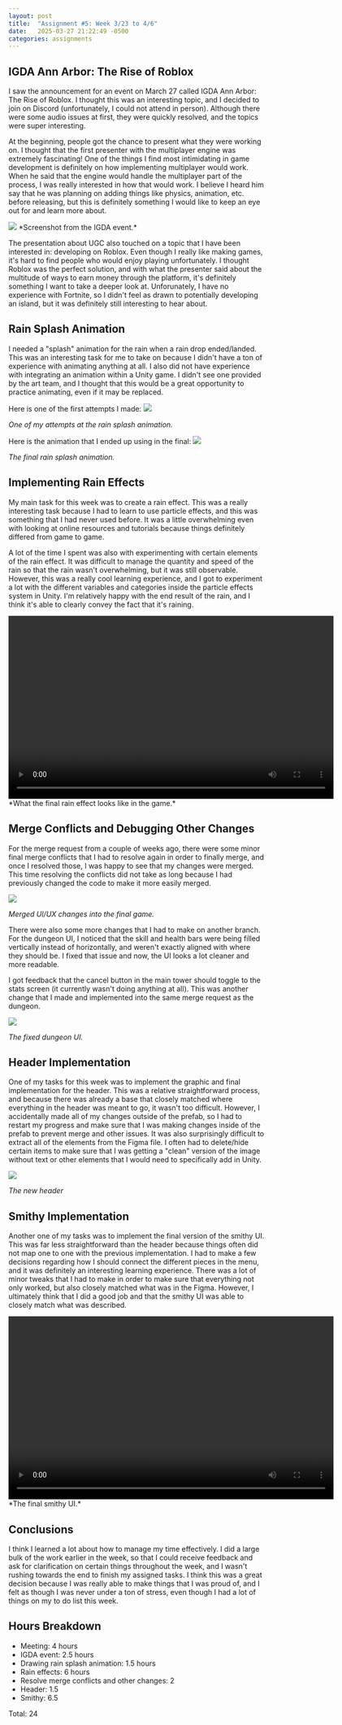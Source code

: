 ```yaml
---
layout: post
title:  "Assignment #5: Week 3/23 to 4/6"
date:   2025-03-27 21:22:49 -0500
categories: assignments
---
```


## IGDA Ann Arbor: The Rise of Roblox
I saw the announcement for an event on March 27 called IGDA Ann Arbor: The Rise of Roblox. I thought this was an interesting topic, and I decided to join on Discord (unfortunately, I could not attend in person). Although there were some audio issues at first, they were quickly resolved, and the topics were super interesting.

At the beginning, people got the chance to present what they were working on. I thought that the first presenter with the multiplayer engine was extremely fascinating! One of the things I find most intimidating in game development is definitely on how implementing multiplayer would work. When he said that the engine would handle the multiplayer part of the process, I was really interested in how that would work. I believe I heard him say that he was planning on adding things like physics, animation, etc. before releasing, but this is definitely something I would like to keep an eye out for and learn more about.

<img src="{{ 'assets/hw5/igda-screenshot.png' | relative_url }}">
*Screenshot from the IGDA event.*

The presentation about UGC also touched on a topic that I have been interested in: developing on Roblox. Even though I really like making games, it's hard to find people who would enjoy playing unfortunately. I thought Roblox was the perfect solution, and with what the presenter said about the multitude of ways to earn money through the platform, it's definitely something I want to take a deeper look at. Unforunately, I have no experience with Fortnite, so I didn't feel as drawn to potentially developing an island, but it was definitely still interesting to hear about.

## Rain Splash Animation
I needed a "splash" animation for the rain when a rain drop ended/landed. This was an interesting task for me to take on because I didn't have a ton of experience with animating anything at all. I also did not have experience with integrating an animation within a Unity game. I didn't see one provided by the art team, and I thought that this would be a great opportunity to practice animating, even if it may be replaced.

Here is one of the first attempts I made:
<img src="{{ 'assets/hw5/first-splash.gif' | relative_url }}">

*One of my attempts at the rain splash animation.*

Here is the animation that I ended up using in the final:
<img src="{{ 'assets/hw5/final-splash.gif' | relative_url }}">

*The final rain splash animation.*

## Implementing Rain Effects
My main task for this week was to create a rain effect. This was a really interesting task because I had to learn to use particle effects, and this was something that I had never used before. It was a little overwhelming even with looking at online resources and tutorials because things definitely differed from game to game. 

A lot of the time I spent was also with experimenting with certain elements of the rain effect. It was difficult to manage the quantity and speed of the rain so that the rain wasn't overwhelming, but it was still observable. However, this was a really cool learning experience, and I got to experiment a lot with the different variables and categories inside the particle effects system in Unity. I'm relatively happy with the end result of the rain, and I think it's able to clearly convey the fact that it's raining.

<video width="640" height="360" controls>
  <source src="{{ 'assets/hw5/rainy-effect.mp4' | relative_url }}" type="video/mp4">
  Your browser does not support the video tag.
</video>
*What the final rain effect looks like in the game.*

## Merge Conflicts and Debugging Other Changes
For the merge request from a couple of weeks ago, there were some minor final merge conflicts that I had to resolve again in order to finally merge, and once I resolved those, I was happy to see that my changes were merged. This time resolving the conflicts did not take as long because I had previously changed the code to make it more easily merged.

<img src="{{ 'assets/hw5/merged-all-conflicts.png' | relative_url }}">

*Merged UI/UX changes into the final game.*

There were also some more changes that I had to make on another branch. For the dungeon UI, I noticed that the skill and health bars were being filled vertically instead of horizontally, and weren't exactly aligned with where they should be. I fixed that issue and now, the UI looks a lot cleaner and more readable.

I got feedback that the cancel button in the main tower should toggle to the stats screen (it currently wasn't doing anything at all). This was another change that I made and implemented into the same merge request as the dungeon.

<img src="{{ 'assets/hw5/fixed-dungeon-ui.png' | relative_url }}">

*The fixed dungeon UI.*

## Header Implementation
One of my tasks for this week was to implement the graphic and final implementation for the header. This was a relative straightforward process, and because there was already a base that closely matched where everything in the header was meant to go, it wasn't too difficult. However, I accidentally made all of my changes outside of the prefab, so I had to restart my progress and make sure that I was making changes inside of the prefab to prevent merge and other issues. It was also surprisingly difficult to extract all of the elements from the Figma file. I often had to delete/hide certain items to make sure that I was getting a "clean" version of the image without text or other elements that I would need to specifically add in Unity.

<img src="{{ 'assets/hw5/new-header.png' | relative_url }}">

*The new header*

## Smithy Implementation
Another one of my tasks was to implement the final version of the smithy UI. This was far less straightforward than the header because things often did not map one to one with the previous implementation. I had to make a few decisions regarding how I should connect the different pieces in the menu, and it was definitely an interesting learning experience. There was a lot of minor tweaks that I had to make in order to make sure that everything not only worked, but also closely matched what was in the Figma. However, I ultimately think that I did a good job and that the smithy UI was able to closely match what was described.

<video width="640" height="360" controls>
  <source src="{{ 'assets/hw5/smithy-new-ui.mp4' | relative_url }}" type="video/mp4">
  Your browser does not support the video tag.
</video>
*The final smithy UI.*

## Conclusions
I think I learned a lot about how to manage my time effectively. I did a large bulk of the work earlier in the week, so that I could receive feedback and ask for clarification on certain things throughout the week, and I wasn't rushing towards the end to finish my assigned tasks. I think this was a great decision because I was really able to make things that I was proud of, and I felt as though I was never under a ton of stress, even though I had a lot of things on my to do list this week.

## Hours Breakdown
- Meeting: 4 hours
- IGDA event: 2.5 hours
- Drawing rain splash animation: 1.5 hours
- Rain effects: 6 hours
- Resolve merge conflicts and other changes: 2
- Header: 1.5
- Smithy: 6.5

Total: 24